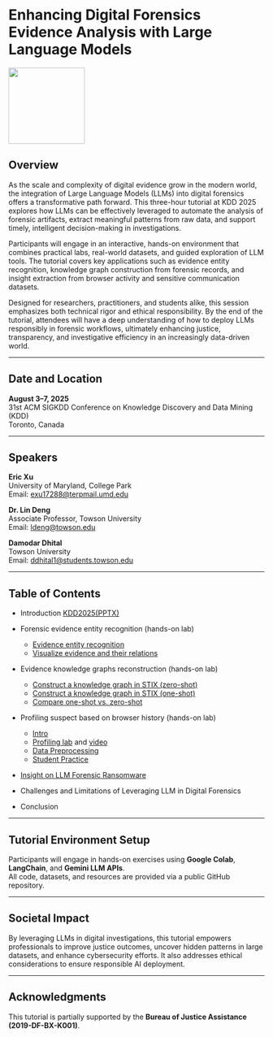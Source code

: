 # Enhancing Digital Forensics Evidence Analysis with Large Language Models

<img src="https://upload.wikimedia.org/wikipedia/commons/3/3c/BJA_Logo.png" width="150">

## Overview

As the scale and complexity of digital evidence grow in the modern world, the integration of Large Language Models (LLMs) into digital forensics offers a transformative path forward. This three-hour tutorial at KDD 2025 explores how LLMs can be effectively leveraged to automate the analysis of forensic artifacts, extract meaningful patterns from raw data, and support timely, intelligent decision-making in investigations.

Participants will engage in an interactive, hands-on environment that combines practical labs, real-world datasets, and guided exploration of LLM tools. The tutorial covers key applications such as evidence entity recognition, knowledge graph construction from forensic records, and insight extraction from browser activity and sensitive communication datasets.

Designed for researchers, practitioners, and students alike, this session emphasizes both technical rigor and ethical responsibility. By the end of the tutorial, attendees will have a deep understanding of how to deploy LLMs responsibly in forensic workflows, ultimately enhancing justice, transparency, and investigative efficiency in an increasingly data-driven world.

---

## Date and Location

**August 3–7, 2025**  
31st ACM SIGKDD Conference on Knowledge Discovery and Data Mining (KDD)  
Toronto, Canada

---

## Speakers

**Eric Xu**  
University of Maryland, College Park  
Email: [exu17288@terpmail.umd.edu](mailto:exu17288@terpmail.umd.edu)

**Dr. Lin Deng**  
Associate Professor, Towson University  
Email: [ldeng@towson.edu](mailto:ldeng@towson.edu)

**Damodar Dhital**  
Towson University  
Email: [ddhital1@students.towson.edu](mailto:ddhital1@students.towson.edu)

---

## Table of Contents


- Introduction [KDD2025(PPTX)](https://github.com/damodar344/digital-forensics-lab/blob/main/KDD2025/Slides/KDD2025.pdf)
- Forensic evidence entity recognition (hands-on lab)
  - [Evidence entity recognition](https://colab.research.google.com/github/damodar344/digital-forensics-lab/blob/main/KDD2025/PhishingAttack/PhishingAttackScenarioDemo/01_evidence_entity_recognition.ipynb)
  - [Visualize evidence and their relations](https://colab.research.google.com/github/damodar344/digital-forensics-lab/blob/main/KDD2025/PhishingAttack/PhishingAttackScenarioDemo/02_evidence_knowledge_dot_generator.ipynb)

- Evidence knowledge graphs reconstruction (hands-on lab)
  - [Construct a knowledge graph in STIX (zero-shot)](https://colab.research.google.com/github/damodar344/digital-forensics-lab/blob/main/KDD2025/PhishingAttack/PhishingAttackScenarioDemo/03_evidence_stix_zeroshot.ipynb)
  - [Construct a knowledge graph in STIX (one-shot)](https://colab.research.google.com/github/damodar344/digital-forensics-lab/blob/main/KDD2025/PhishingAttack/PhishingAttackScenarioDemo/04_evidence_stix_oneshot.ipynb)
  - [Compare one-shot vs. zero-shot](https://colab.research.google.com/github/damodar344/digital-forensics-lab/blob/main/KDD2025/PhishingAttack/PhishingAttackScenarioDemo/05_evidence_stix_dot_generator.ipynb)
- Profiling suspect based on browser history (hands-on lab)
  - [Intro](/AI4Forensics/CKIM2024/BrowserHistory/Eric/HistoryProfilingLLMsIntro.pptx)
  - [Profiling lab](https://colab.research.google.com/github/frankwxu/digital-forensics-lab/blob/main/AI4Forensics/CKIM2024/BrowserHistory/Eric/profile_browser_history_Eric.ipynb) and [video](https://youtu.be/flfKG2Cbmu4)
  - [Data Preprocessing](https://colab.research.google.com/github/damodar344/digital-forensics-lab/blob/main/KDD2025/BrowserHistory/profile_browser_history_Eric_dataprocess.ipynb)
  - [Student Practice](/AI4Forensics/CKIM2024/BrowserHistory/Eric/HistoryProfilingLLMsLab.docx)
- [Insight on LLM Forensic Ransomware](https://colab.research.google.com/github/damodar344/digital-forensics-lab/blob/main/KDD2025/BrowserHistory/LLMForensicRansomwareDemo.ipynb)
- Challenges and Limitations of Leveraging LLM in Digital Forensics
- Conclusion



---

## Tutorial Environment Setup

Participants will engage in hands-on exercises using **Google Colab**, **LangChain**, and **Gemini LLM APIs**.  
All code, datasets, and resources are provided via a public GitHub repository.

---

## Societal Impact

By leveraging LLMs in digital investigations, this tutorial empowers professionals to improve justice outcomes, uncover hidden patterns in large datasets, and enhance cybersecurity efforts. It also addresses ethical considerations to ensure responsible AI deployment.

---

## Acknowledgments

This tutorial is partially supported by the **Bureau of Justice Assistance (2019-DF-BX-K001)**.
